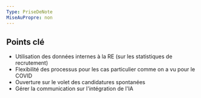 ```yaml
---
Type: PriseDeNote
MiseAuPropre: non
---
```

## Points clé
- Utilisation des données internes à la RE (sur les statistiques de recrutement)
- Flexibilité des processus pour les cas particulier comme on a vu pour le COVID
- Ouverture sur le volet des candidatures spontanées
- Gérer la communication sur l'intégration de l'IA